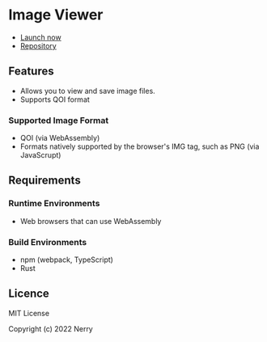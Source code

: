 # Image Viewer

- [Launch now](https://nerry.jp/image-viewer/)
- [Repository](https://github.com/neri/image-viewer)

## Features

- Allows you to view and save image files.
- Supports QOI format

### Supported Image Format

- QOI (via WebAssembly)
- Formats natively supported by the browser's IMG tag, such as PNG (via JavaScrupt)

## Requirements

### Runtime Environments

- Web browsers that can use WebAssembly

### Build Environments

- npm (webpack, TypeScript)
- Rust

## Licence

MIT License

Copyright (c) 2022 Nerry
